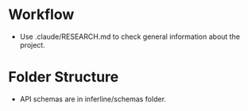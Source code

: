 # Workflow
- Use .claude/RESEARCH.md to check general information about the project.

# Folder Structure
- API schemas are in inferline/schemas folder.